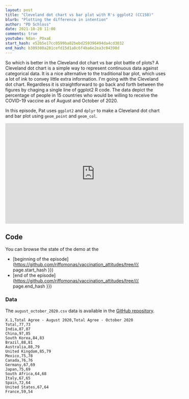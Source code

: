 ```yaml
---
layout: post
title: "Cleveland dot chart vs bar plot with R's ggplot2 (CC158)"
blurb: "Plotting the difference in intention"
author: "PD Schloss"
date: 2021-10-28 11:00
comments: true
youtube: Ndan-_POxaE
start_hash: e52b5e17cc0599ba02bebd259396494da4cd3032
end_hash: b309380a281cefd15d1a8c6f4ba6e2ea3c04398d
---
```


So which is better in the Cleveland dot chart vs bar plot battle of plots? A Cleveland dot chart is a simple way to represent continuous data against categorical data. It is a nice alternative to the traditional bar plot, which uses a lot of ink to convey little extra information. I'm going with the Cleveland dot chart. Regardless it is straightforward to go back and forth between the figures by chaging a single line of ggplot2 R code. The data depict the percentage of people in 15 countries who would be willing to receive the COVID-19 vaccine as of August and October of 2020.

In this episode, Pat uses `ggplot2` and `dplyr` to make a Cleveland dot chart and bar plot using `geom_point` and `geom_col`.


<iframe style="margin: 0 auto;display:block;" width="560" height="315" src="https://www.youtube.com/embed/{{ page.youtube }}" frameborder="0" allow="accelerometer; autoplay; encrypted-media; gyroscope; picture-in-picture" allowfullscreen></iframe>


## Code

You can browse the state of the demo at the
* [beginning of the episode](https://github.com/riffomonas/vaccination_attitudes/tree/{{ page.start_hash }})
* [end of the episode](https://github.com/riffomonas/vaccination_attitudes/tree/{{ page.end_hash }})


### Data

The `august_october_2020.csv` data is available in the [GitHub repository](https://raw.githubusercontent.com/riffomonas/vaccination_attitudes/3f39b9e09618144874ced760c9a6332498e3a19c/august_october_2020.csv).

```
X.1,Total Agree - August 2020,Total Agree - October 2020
Total,77,73
India,87,87
China,97,85
South Korea,84,83
Brazil,88,81
Australia,88,79
United Kingdom,85,79
Mexico,75,78
Canada,76,76
Germany,67,69
Japan,75,69
South Africa,64,68
Italy,67,65
Spain,72,64
United States,67,64
France,59,54
```

